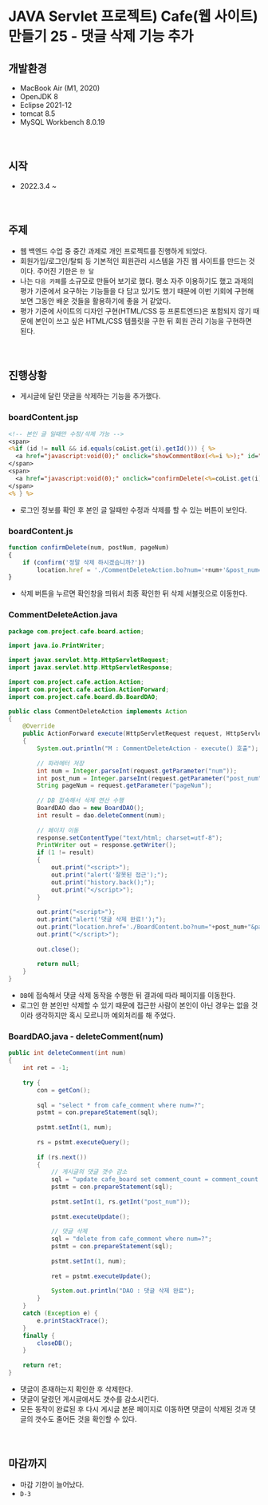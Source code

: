 # JAVA Servlet 프로젝트) Cafe(웹 사이트) 만들기 25 - 댓글 삭제 기능 추가

## 개발환경
* MacBook Air (M1, 2020)
* OpenJDK 8
* Eclipse 2021-12
* tomcat 8.5
* MySQL Workbench 8.0.19<br><br><br>

## 시작
* 2022.3.4 ~ <br><br><br>

## 주제
* 웹 백엔드 수업 중 중간 과제로 개인 프로젝트를 진행하게 되었다.
* 회원가입/로그인/탈퇴 등 기본적인 회원관리 시스템을 가진 웹 사이트를 만드는 것이다. 주어진 기한은 `한 달`
* 나는 `다음 카페`를 소규모로 만들어 보기로 했다. 평소 자주 이용하기도 했고 과제의 평가 기준에서 요구하는 기능들을 다 담고 있기도 했기 때문에 이번 기회에 구현해 보면 그동안 배운 것들을 활용하기에 좋을 거 같았다.
* 평가 기준에 사이트의 디자인 구현(HTML/CSS 등 프론트엔드)은 포함되지 않기 때문에 본인이 쓰고 싶은 HTML/CSS 템플릿을 구한 뒤 회원 관리 기능을 구현하면 된다.<br><br><br>

## 진행상황
* 게시글에 달린 댓글을 삭제하는 기능을 추가했다.

### boardContent.jsp

```jsp
<!-- 본인 글 일때만 수정/삭제 가능 -->
<span>
<%if (id != null && id.equals(coList.get(i).getId())) { %>
  <a href="javascript:void(0);" onclick="showCommentBox(<%=i %>);" id="modify">수정&nbsp;</a>
</span>
<span>
  <a href="javascript:void(0);" onclick="confirmDelete(<%=coList.get(i).getNum()%>, <%=coList.get(i).getPost_num()%>, <%=pageNum%>);">삭제&nbsp;</a>
</span>
<% } %>
```

* 로그인 정보를 확인 후 본인 글 일때만 수정과 삭제를 할 수 있는 버튼이 보인다.

### boardContent.js

```javascript
function confirmDelete(num, postNum, pageNum)
{
    if (confirm('정말 삭제 하시겠습니까?'))
        location.href = './CommentDeleteAction.bo?num='+num+'&post_num='+postNum+'&pageNum='+pageNum;
}
```

* 삭제 버튼을 누르면 확인창을 띄워서 최종 확인한 뒤 삭제 서블릿으로 이동한다.

### CommentDeleteAction.java

```java
package com.project.cafe.board.action;

import java.io.PrintWriter;

import javax.servlet.http.HttpServletRequest;
import javax.servlet.http.HttpServletResponse;

import com.project.cafe.action.Action;
import com.project.cafe.action.ActionForward;
import com.project.cafe.board.db.BoardDAO;

public class CommentDeleteAction implements Action 
{
    @Override
    public ActionForward execute(HttpServletRequest request, HttpServletResponse response) throws Exception 
    {
        System.out.println("M : CommentDeleteAction - execute() 호출");
		
        // 파라메터 저장
        int num = Integer.parseInt(request.getParameter("num"));
        int post_num = Integer.parseInt(request.getParameter("post_num"));
        String pageNum = request.getParameter("pageNum");
		
        // DB 접속해서 삭제 연산 수행
        BoardDAO dao = new BoardDAO();
        int result = dao.deleteComment(num);
		
        // 페이지 이동
        response.setContentType("text/html; charset=utf-8");
        PrintWriter out = response.getWriter();
        if (1 != result)
        {
            out.print("<script>");
            out.print("alert('잘못된 접근');");
            out.print("history.back();");
            out.print("</script>");
        }
		
        out.print("<script>");
        out.print("alert('댓글 삭제 완료!');");
        out.print("location.href='./BoardContent.bo?num="+post_num+"&pageNum="+pageNum+"';");
        out.print("</script>");
		
        out.close();
		
        return null;
    }
}
```

* `DB`에 접속해서 댓글 삭제 동작을 수행한 뒤 결과에 따라 페이지를 이동한다.
* 로그인 한 본인만 삭제할 수 있기 때문에 접근한 사람이 본인이 아닌 경우는 없을 것이라 생각하지만 혹시 모르니까  예외처리를 해 주었다.

### BoardDAO.java - deleteComment(num)

```java
public int deleteComment(int num)
{
    int ret = -1;
		
    try {
        con = getCon();
			
        sql = "select * from cafe_comment where num=?";
        pstmt = con.prepareStatement(sql);
			
        pstmt.setInt(1, num);
			
        rs = pstmt.executeQuery();
			
        if (rs.next())
        {
            // 게시글의 댓글 갯수 감소
            sql = "update cafe_board set comment_count = comment_count - 1 where num=?";
            pstmt = con.prepareStatement(sql);
				
            pstmt.setInt(1, rs.getInt("post_num"));
            
            pstmt.executeUpdate();
				
            // 댓글 삭제
            sql = "delete from cafe_comment where num=?";
            pstmt = con.prepareStatement(sql);
				
            pstmt.setInt(1, num);
				
            ret = pstmt.executeUpdate();
				
            System.out.println("DAO : 댓글 삭제 완료");
        }
    }
    catch (Exception e) {
        e.printStackTrace();
    }
    finally {
        closeDB();
    }
		
    return ret;
}
```

* 댓글이 존재하는지 확인한 후 삭제한다.
* 댓글이 달렸던 게시글에서도 갯수를 감소시킨다.
* 모든 동작이 완료된 후 다시 게시글 본문 페이지로 이동하면 댓글이 삭제된 것과 댓글의 갯수도 줄어든 것을 확인할 수 있다.<br><br><br>

## 마감까지
* 마감 기한이 늘어났다. 
* `D-3`
